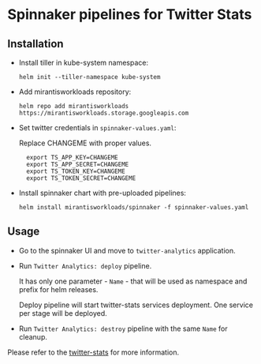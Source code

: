 # Spinnaker pipelines for Twitter Stats

## Installation

* Install tiller in kube-system namespace:
  ```shell
  helm init --tiller-namespace kube-system
  ```
* Add mirantisworkloads repository:
  ```shell
  helm repo add mirantisworkloads https://mirantisworkloads.storage.googleapis.com
  ```
* Set twitter credentials in `spinnaker-values.yaml`:

  Replace CHANGEME with proper values.

  ```shell
    export TS_APP_KEY=CHANGEME
    export TS_APP_SECRET=CHANGEME
    export TS_TOKEN_KEY=CHANGEME
    export TS_TOKEN_SECRET=CHANGEME
  ```

* Install spinnaker chart with pre-uploaded pipelines:
  ```shell
  helm install mirantisworkloads/spinnaker -f spinnaker-values.yaml
  ```

## Usage

* Go to the spinnaker UI and move to `twitter-analytics` application.
* Run `Twitter Analytics: deploy` pipeline.

  It has only one parameter - `Name` - that will be used as namespace and
  prefix for helm releases.

  Deploy pipeline will start twitter-stats services deployment. One service
  per stage will be deployed.

* Run `Twitter Analytics: destroy` pipeline with the same `Name` for cleanup.

Please refer to the [twitter-stats](../twitter-stats/README.md) for more information.